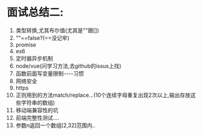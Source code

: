 # 面试总结二:

1. 类型转换,尤其布尔值(尤其是""跟[])
2. ""==false?(\==没记牢)
3. promise
4. es6
5. 定时器异步机制
6. node/vue(问学习方法,去github的issus上找)
7. 函数前面写变量限制----习惯
8. 网络安全
9. https
10. 正则用到的方法match/replace...(10个连续字母重复出现2次以上,输出存放这些字符串的数组)
11. 移动端兼容性的坑
12. 前端完整性测试....
13. 参数n返回一个数组[2,32]范围内..



